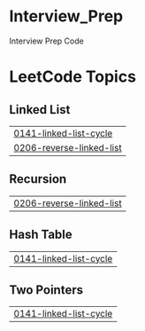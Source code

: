 # Interview_Prep
 Interview Prep Code

<!---LeetCode Topics Start-->
# LeetCode Topics
## Linked List
|  |
| ------- |
| [0141-linked-list-cycle](https://github.com/Sowmyad15/Interview_Prep_Code/tree/master/0141-linked-list-cycle) |
| [0206-reverse-linked-list](https://github.com/Sowmyad15/Interview_Prep_Code/tree/master/0206-reverse-linked-list) |
## Recursion
|  |
| ------- |
| [0206-reverse-linked-list](https://github.com/Sowmyad15/Interview_Prep_Code/tree/master/0206-reverse-linked-list) |
## Hash Table
|  |
| ------- |
| [0141-linked-list-cycle](https://github.com/Sowmyad15/Interview_Prep_Code/tree/master/0141-linked-list-cycle) |
## Two Pointers
|  |
| ------- |
| [0141-linked-list-cycle](https://github.com/Sowmyad15/Interview_Prep_Code/tree/master/0141-linked-list-cycle) |
<!---LeetCode Topics End-->